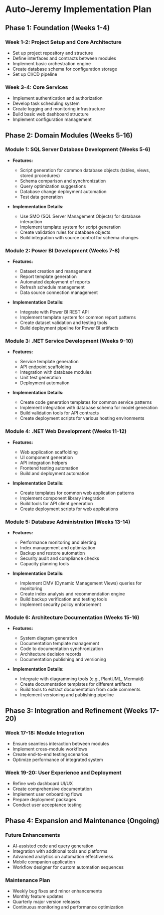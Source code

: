 # Auto-Jeremy Implementation Plan

## Phase 1: Foundation (Weeks 1-4)

### Week 1-2: Project Setup and Core Architecture
- Set up project repository and structure
- Define interfaces and contracts between modules
- Implement basic orchestration engine
- Create database schema for configuration storage
- Set up CI/CD pipeline

### Week 3-4: Core Services
- Implement authentication and authorization
- Develop task scheduling system
- Create logging and monitoring infrastructure
- Build basic web dashboard structure
- Implement configuration management

## Phase 2: Domain Modules (Weeks 5-16)

### Module 1: SQL Server Database Development (Weeks 5-6)
- **Features:**
  - Script generation for common database objects (tables, views, stored procedures)
  - Schema comparison and synchronization
  - Query optimization suggestions
  - Database change deployment automation
  - Test data generation

- **Implementation Details:**
  - Use SMO (SQL Server Management Objects) for database interaction
  - Implement template system for script generation
  - Create validation rules for database objects
  - Build integration with source control for schema changes

### Module 2: Power BI Development (Weeks 7-8)
- **Features:**
  - Dataset creation and management
  - Report template generation
  - Automated deployment of reports
  - Refresh schedule management
  - Data source connection management

- **Implementation Details:**
  - Integrate with Power BI REST API
  - Implement template system for common report patterns
  - Create dataset validation and testing tools
  - Build deployment pipeline for Power BI artifacts

### Module 3: .NET Service Development (Weeks 9-10)
- **Features:**
  - Service template generation
  - API endpoint scaffolding
  - Integration with database modules
  - Unit test generation
  - Deployment automation

- **Implementation Details:**
  - Create code generation templates for common service patterns
  - Implement integration with database schema for model generation
  - Build validation tools for API contracts
  - Create deployment scripts for various hosting environments

### Module 4: .NET Web Development (Weeks 11-12)
- **Features:**
  - Web application scaffolding
  - UI component generation
  - API integration helpers
  - Frontend testing automation
  - Build and deployment automation

- **Implementation Details:**
  - Create templates for common web application patterns
  - Implement component library integration
  - Build tools for API client generation
  - Create deployment scripts for web applications

### Module 5: Database Administration (Weeks 13-14)
- **Features:**
  - Performance monitoring and alerting
  - Index management and optimization
  - Backup and restore automation
  - Security audit and compliance checks
  - Capacity planning tools

- **Implementation Details:**
  - Implement DMV (Dynamic Management Views) queries for monitoring
  - Create index analysis and recommendation engine
  - Build backup verification and testing tools
  - Implement security policy enforcement

### Module 6: Architecture Documentation (Weeks 15-16)
- **Features:**
  - System diagram generation
  - Documentation template management
  - Code to documentation synchronization
  - Architecture decision records
  - Documentation publishing and versioning

- **Implementation Details:**
  - Integrate with diagramming tools (e.g., PlantUML, Mermaid)
  - Create documentation templates for different artifacts
  - Build tools to extract documentation from code comments
  - Implement versioning and publishing pipeline

## Phase 3: Integration and Refinement (Weeks 17-20)

### Week 17-18: Module Integration
- Ensure seamless interaction between modules
- Implement cross-module workflows
- Create end-to-end testing scenarios
- Optimize performance of integrated system

### Week 19-20: User Experience and Deployment
- Refine web dashboard UI/UX
- Create comprehensive documentation
- Implement user onboarding flows
- Prepare deployment packages
- Conduct user acceptance testing

## Phase 4: Expansion and Maintenance (Ongoing)

### Future Enhancements
- AI-assisted code and query generation
- Integration with additional tools and platforms
- Advanced analytics on automation effectiveness
- Mobile companion application
- Workflow designer for custom automation sequences

### Maintenance Plan
- Weekly bug fixes and minor enhancements
- Monthly feature updates
- Quarterly major version releases
- Continuous monitoring and performance optimization